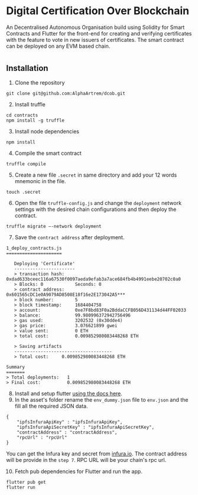 # Digital Certification Over Blockchain

An Decentralised Autonomous Organisation build using Solidity for Smart Contracts and Flutter for the front-end for creating and verifying certificates with the feature to vote in new issuers of certificates. The smart contract can be deployed on any EVM based chain.
#
## Installation

1. Clone the repository
```
git clone git@github.com:AlphaArtrem/dcob.git
```
2. Install truffle
```
cd contracts
npm install -g truffle
```
3. Install node dependencies
```
npm install
```
4. Compile the smart contract
```
truffle compile
```  
5. Create a new file ```.secret``` in same directory and add your 12 words mnemonic in the file.
```
touch .secret
```
6. Open the file ```truffle-config.js``` and change the ```deployment``` network settings with the desired chain configurations and then deploy the contract.
```
truffle migrate –-network deployment
```
7. Save the ```contract address``` after deployment.
```
1_deploy_contracts.js
=====================

   Deploying 'Certificate'
   -----------------------
   > transaction hash:    0xdad633bceec116a67530f0097aeda9efab3a7ace684fb4b4991eebe20702c0a0
   > Blocks: 0            Seconds: 0
   > contract address:    0x601565cDC1e0A9079AD8508E18f16e2E173042A5***
   > block number:        5
   > block timestamp:     1684404758
   > account:             0xe7F8bd83F0a2BddaCCFB056D431134d44FF02033
   > balance:             99.980996372942756496
   > gas used:            3202532 (0x30dde4)
   > gas price:           3.076621899 gwei
   > value sent:          0 ETH
   > total cost:          0.009852980083448268 ETH

   > Saving artifacts
   -------------------------------------
   > Total cost:     0.009852980083448268 ETH

Summary
=======
> Total deployments:   1
> Final cost:          0.009852980083448268 ETH

```
8. Install and setup flutter <a href = "https://docs.flutter.dev/get-started/install">using the docs here</a>.
9. In the asset's folder rename the ```env_dummy.json``` file to ```env.json``` and the fill all the required JSON data.
```
{
    "ipfsInfuraApiKey" : "ipfsInfuraApiKey",
    "ipfsInfuraApiSecretKey" : "ipfsInfuraApiSecretKey",
    "contractAddress" : "contractAddress",
    "rpcUrl" : "rpcUrl"
}
```
You can get the Infura key and secret from <a href = "https://www.infura.io/">infura.io</a>. The contract address will be provide in the ```step 7```. RPC URL will be your chain's rpc url.

10. Fetch pub dependencies for Flutter and run the app.
```
flutter pub get
flutter run
```